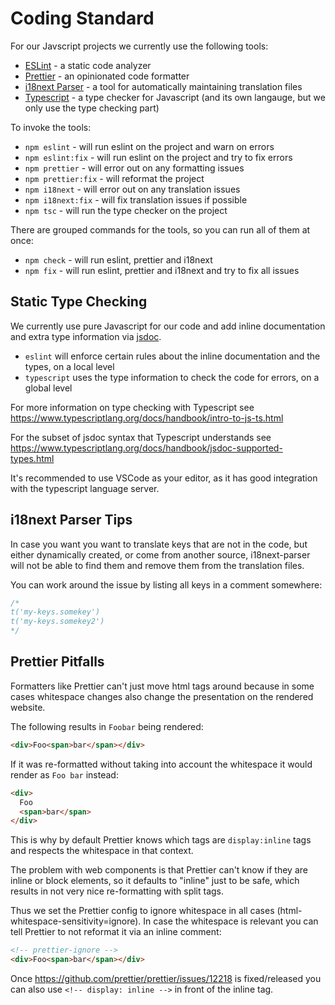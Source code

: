 # Coding Standard

For our Javscript projects we currently use the following tools:

* [ESLint](https://eslint.org/) - a static code analyzer
* [Prettier](https://prettier.io/) - an opinionated code formatter
* [i18next Parser](https://github.com/i18next/i18next-parser) - a tool for automatically maintaining translation files
* [Typescript](https://www.typescriptlang.org/) - a type checker for Javascript (and its own langauge, but we only use the type checking part)

To invoke the tools:

* `npm eslint` - will run eslint on the project and warn on errors
* `npm eslint:fix` - will run eslint on the project and try to fix errors
* `npm prettier` - will error out on any formatting issues
* `npm prettier:fix` - will reformat the project
* `npm i18next` - will error out on any translation issues
* `npm i18next:fix` - will fix translation issues if possible
* `npm tsc` - will run the type checker on the project

There are grouped commands for the tools, so you can run all of them at once:

* `npm check` - will run eslint, prettier and i18next
* `npm fix` - will run eslint, prettier and i18next and try to fix all issues

## Static Type Checking

We currently use pure Javascript for our code and add inline documentation and
extra type information via [jsdoc](https://jsdoc.app/).

* `eslint` will enforce certain rules about the inline documentation and the types, on a local level
* `typescript` uses the type information to check the code for errors, on a global level

For more information on type checking with Typescript see
https://www.typescriptlang.org/docs/handbook/intro-to-js-ts.html

For the subset of jsdoc syntax that Typescript understands see
https://www.typescriptlang.org/docs/handbook/jsdoc-supported-types.html

It's recommended to use VSCode as your editor, as it has good integration with
the typescript language server.

## i18next Parser Tips

In case you want you want to translate keys that are not in the code, but either
dynamically created, or come from another source, i18next-parser will not be
able to find them and remove them from the translation files.

You can work around the issue by listing all keys in a comment somewhere:

```javascript
/*
t('my-keys.somekey')
t('my-keys.somekey2')
*/
```

## Prettier Pitfalls

Formatters like Prettier can't just move html tags around because in some cases whitespace changes also change the presentation on the rendered website.

The following results in `Foobar` being rendered:

```html
<div>Foo<span>bar</span></div>
```

If it was re-formatted without taking into account the whitespace it would render as `Foo bar` instead:

```html
<div>
  Foo
  <span>bar</span>
</div>
```

This is why by default Prettier knows which tags are `display:inline` tags and respects the whitespace in that context.

The problem with web components is that Prettier can't know if they are inline or block elements, so it defaults to "inline" just to be safe, which results in not very nice re-formatting with split tags.

Thus we set the Prettier config to ignore whitespace in all cases (html-whitespace-sensitivity=ignore). In case the whitespace is relevant you can tell Prettier to not reformat it via an inline comment:

```html
<!-- prettier-ignore -->
<div>Foo<span>bar</span></div>
```

Once https://github.com/prettier/prettier/issues/12218 is fixed/released you can also use `<!-- display: inline -->` in front of the inline tag.